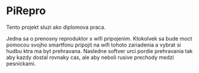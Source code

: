 # PiRepro
Tento projekt sluzi ako diplomova praca.

Jedna sa o prenosny reproduktor s wifi pripojenim. Ktokolvek sa bude moct pomocou svojho smartfonu pripojit na wifi tohoto zariadenia a vybrat si hudbu ktra ma byt prehravana. Nasledne softver urci pordie prehravania tak aby kazdy dostal rovnaky cas, ale aby neboli rusive prechody medzi pesnickami.

